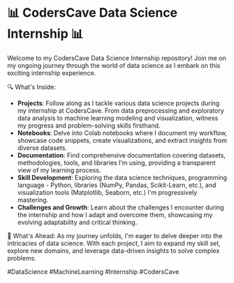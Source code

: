 # 📊 CodersCave Data Science Internship 📊

Welcome to my CodersCave Data Science Internship repository! Join me on my ongoing journey through the world of data science as I embark on this exciting internship experience.

🔍 What's Inside:
- **Projects**: Follow along as I tackle various data science projects during my internship at CodersCave. From data preprocessing and exploratory data analysis to machine learning modeling and visualization, witness my progress and problem-solving skills firsthand.
- **Notebooks**: Delve into Colab notebooks where I document my workflow, showcase code snippets, create visualizations, and extract insights from diverse datasets.
- **Documentation**: Find comprehensive documentation covering datasets, methodologies, tools, and libraries I'm using, providing a transparent view of my learning process.
- **Skill Development**: Exploring the data science techniques, programming language - Python, libraries (NumPy, Pandas, Scikit-Learn, etc.), and visualization tools (Matplotlib, Seaborn, etc.) I'm progressively mastering.
- **Challenges and Growth**: Learn about the challenges I encounter during the internship and how I adapt and overcome them, showcasing my evolving adaptability and critical thinking.



🚀 What's Ahead:
As my journey unfolds, I'm eager to delve deeper into the intricacies of data science. With each project, I aim to expand my skill set, explore new domains, and leverage data-driven insights to solve complex problems.


#DataScience #MachineLearning #Internship #CodersCave
